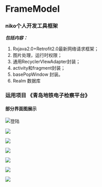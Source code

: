# FrameModel
### niko个人开发工具框架 
***包括内容：***
1. Rxjava2.0+Retrofit2.0最新网络请求框架；
2. 图片处理，运行时权限；
3. 通用RecyclerVIewAdapter封装；
4. activity和fragment封装；
5. basePopWindow 封装。
6. Realm 数据库

### 运用项目 《青岛地铁电子检察平台》
#### 部分界面图展示
![登陆](https://github.com/NikoSoftware/FrameModel/raw/master/image/Screenshot_2017-08-10-15-25-20-162_com.westarsoft.png)  

![](https://github.com/NikoSoftware/FrameModel/raw/master/image/Screenshot_2017-08-10-15-26-57-053_com.westarsoft.png)

![](https://github.com/NikoSoftware/FrameModel/raw/master/image/Screenshot_2017-08-10-15-27-02-736_com.westarsoft.png)

![](https://github.com/NikoSoftware/FrameModel/raw/master/image/Screenshot_2017-08-15-20-04-35-533_com.westarsoft.png)

![](https://github.com/NikoSoftware/FrameModel/raw/master/image/Screenshot_2017-08-15-20-04-42-274_com.westarsoft.png)

![](https://github.com/NikoSoftware/FrameModel/raw/master/image/Screenshot_2017-08-15-20-04-49-041_com.westarsoft.png)

![](https://github.com/NikoSoftware/FrameModel/raw/master/image/Screenshot_2017-08-21-09-37-09-607_com.westarsoft.png)